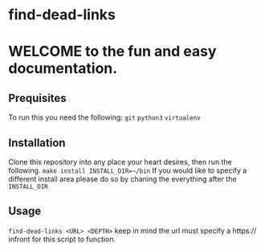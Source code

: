 # find-dead-links
# WELCOME to the fun and easy documentation.
## Prequisites
To run this you need the following:
`git`
`python3`
`virtualenv`
## Installation
Clone this repository into any place your heart desires, then run the following. `make install INSTALL_DIR=~/bin`
If you would like to specify a different install area please do so by chaning the everything after the `INSTALL_DIR`
## Usage
`find-dead-links <URL> <DEPTH>`
keep in mind the url must specify a https:// infront for this script to function.

